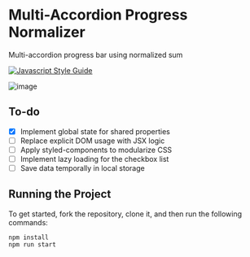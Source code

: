 # Multi-Accordion Progress Normalizer

Multi-accordion progress bar using normalized sum

[![Javascript Style Guide](https://badgen.net/badge/eslint/airbnb/ff5a5f?icon=airbnb)](https://github.com/airbnb/javascript)

![image](https://user-images.githubusercontent.com/12193814/159146779-068564b0-44ce-41e1-8996-5ef7845ab30b.png)

## To-do

- [x] Implement global state for shared properties
- [ ] Replace explicit DOM usage with JSX logic
- [ ] Apply styled-components to modularize CSS
- [ ] Implement lazy loading for the checkbox list
- [ ] Save data temporally in local storage

## Running the Project

To get started, fork the repository, clone it, and then run the following commands:

    npm install
    npm run start
